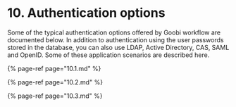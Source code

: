 # 10. Authentication options

Some of the typical authentication options offered by Goobi workflow are documented below. In addition to authentication using the user passwords stored in the database, you can also use LDAP, Active Directory, CAS, SAML and OpenID. Some of these application scenarios are described here.

{% page-ref page="10.1.md" %}

{% page-ref page="10.2.md" %}

{% page-ref page="10.3.md" %}

